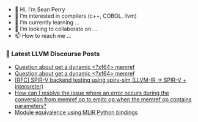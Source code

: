 - 👋 Hi, I’m Sean Perry
- 👀 I’m interested in compilers (c++, COBOL, llvm)
- 🌱 I’m currently learning ...
- 💞️ I’m looking to collaborate on ...
- 📫 How to reach me ...

<!---
s66perry/s66perry is a ✨ special ✨ repository because its `README.md` (this file) appears on your GitHub profile.
You can click the Preview link to take a look at your changes.
--->
### 📕 Latest LLVM Discourse Posts

<!-- DISCOURSE-LLVM:START -->
- [Question about get a dynamic &lt;?xf64&gt; memref](https://discourse.llvm.org/t/question-about-get-a-dynamic-xf64-memref/81197#post_2)
- [Question about get a dynamic &lt;?xf64&gt; memref](https://discourse.llvm.org/t/question-about-get-a-dynamic-xf64-memref/81197#post_1)
- [[RFC] SPIR-V backend testing using spirv-sim &lpar;LLVM-IR -&gt; SPIR-V + interpreter&rpar;](https://discourse.llvm.org/t/rfc-spir-v-backend-testing-using-spirv-sim-llvm-ir-spir-v-interpreter/81168#post_13)
- [How can I resolve the issue where an error occurs during the conversion from memref op to emitc op when the memref op contains parameters?](https://discourse.llvm.org/t/how-can-i-resolve-the-issue-where-an-error-occurs-during-the-conversion-from-memref-op-to-emitc-op-when-the-memref-op-contains-parameters/81196#post_1)
- [Module equivalence using MLIR Python bindings](https://discourse.llvm.org/t/module-equivalence-using-mlir-python-bindings/81194#post_3)
<!-- DISCOURSE-LLVM:END -->
